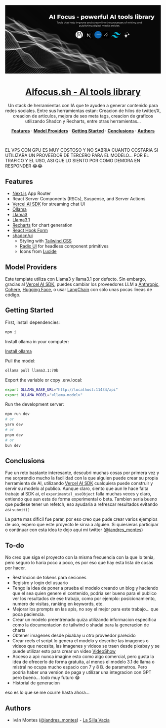 <a href="https://aifocus.sh/">
  <img alt="AIfocus.sh - AI tools library." src="./public/images/readme-image.jpeg">
  <h1 align="center">AIfocus.sh - AI tools library</h1>
</a>

<p align="center">
  Un stack de herramientas con IA que te ayuden a generar contenido para redes sociales. Entre sus herramientas estan: Creacion de hilos de twitter/X, creacion de articulos, mejora de seo meta tags, creacion de graficos utilizando Shadcn y Recharts, entre otras herramientas...
</p>

<p align="center">
  <a href="#features"><strong>Features</strong></a> ·
  <a href="#model-providers"><strong>Model Providers</strong></a> ·
  <a href="#getting-started"><strong>Getting Started</strong></a> ·
  <a href="#conclusions"><strong>Conclusions</strong></a> ·
  <a href="#authors"><strong>Authors</strong></a>
</p>
<br/>

EL VPS CON GPU ES MUY COSTOSO Y NO SABRIA CUANTO COSTARIA SI UTILIZARA UN PROVEEDOR DE TERCERO PARA EL MODELO... POR EL TRAFICO Y EL USO, ASI QUE LO SIENTO POR COMO DEMORA EN RESPONDER 😂😂


## Features

- [Next.js](https://nextjs.org) App Router
- React Server Components (RSCs), Suspense, and Server Actions
- [Vercel AI SDK](https://sdk.vercel.ai/docs) for streaming chat UI
- [Ollama](https://ollama.com/)
- [Llama3](https://ollama.com/library/llama3)
- [Llama3.1](https://ollama.com/library/llama3.1)
- [Recharts](https://recharts.org/en-US/) for chart generation
- [React Hook Form](https://react-hook-form.com/get-started)
- [shadcn/ui](https://ui.shadcn.com)
  - Styling with [Tailwind CSS](https://tailwindcss.com)
  - [Radix UI](https://radix-ui.com) for headless component primitives
  - Icons from [Lucide](https://lucide.dev/icons/)


## Model Providers

Este template utiliza con Llama3 y llama3.1 por defecto. Sin embargo, gracias al [Vercel AI SDK](https://sdk.vercel.ai/docs), puedes cambiar los proveedores LLM a [Anthropic](https://anthropic.com), [Cohere](https://cohere.com/), [Hugging Face](https://huggingface.co), o usar [LangChain](https://js.langchain.com) con sólo unas pocas líneas de código.

## Getting Started


First, install dependencies:

```bash
npm i
```

Install ollama in your computer:

[Install ollama](https://ollama.com/download)

Pull the model:

```bash
ollama pull llama3.1:70b
```

Export the variable or copy .env.local:

```bash
export OLLAMA_BASE_URL="http://localhost:11434/api"
export OLLAMA_MODEL="<llama-model>"
```

Run the development server:

```bash
npm run dev
# or
yarn dev
# or
pnpm dev
# or
bun dev
```

## Conclusions
Fue un reto bastante interesante, descubri muchas cosas por primera vez y me sorprendio mucho la facilidad con la que alguien puede crear su propia herramienta de AI, utilizando [Vercel AI SDK](https://sdk.vercel.ai/docs) cualquiera puede construir y servir su modelo al publico. Aunque claro, siento que aun le hace falta trabajo al SDK ai, el `experimental_useObject` falla muchas veces y claro, entiendo que aun esta de forma experimental o beta. Tambien seria bueno que pudiese tener un refetch, eso ayudaria a refrescar resultados evitando asi `submit()`

La parte mas dificil fue parar, por eso creo que pude crear varios ejemplos de uso, espero que este proyecto le sirva a alguien. Si quiesieras participar o continuar con esta idea te dejo aqui mi twitter ([@iandres_montes](https://twitter.com/iandres_montes))

## To-do
No creo que siga el proyecto con la misma frecuencia con la que lo tenia, pero seguro lo haria poco a poco, es por eso que hay esta lista de cosas por hacer.
- Restrincion de tokens para sesiones
- Registro y login del usuario
- Tengo la idea de poner a prueba el modelo creando un blog y haciendo que el sea quien genere el contenido, podria ser bueno para el publico ver los resultados de ese trabajo, como por ejemplo: posicionamiento, numero de visitas, ranking en keywords, etc.
- Mejorar los prompts en las apis, no soy el mejor para este trabajo... que poca paciencia.
- Crear un modelo preentrenado quiza utilizando informacion especifica como la documentacion de tailwind o shadai para la generacion de charts
- Obtener imagenes desde pixabay u otro proveedor parecido
- Crear reels el script lo genera el modelo y describe las imagenes o videos que necesita, las imagenes y videos se traen desde pixabay y se puede utilizar esto para crear un video [VideoShow](https://github.com/h2non/videoshow)
- Acceso a api: nunca imagine esto como algo comercial, pero gusta la idea de ofrecerlo de forma gratuita, al menos el modelo 3.1 de llama o mistral no ocupa mucho espacio con 7 y 8 B. de parametros. Pero podria haber una version de paga y utilizar una integracion con GPT pero bueno... todo muy futuro 😂
- Historial de generacion

eso es lo que se me ocurre hasta ahora...

## Authors

- Iván Montes ([@iandres_montes](https://twitter.com/iandres_montes)) - [La Silla Vacía](https://www.lasillavacia.com/)

